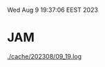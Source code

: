 Wed Aug  9 19:37:06 EEST 2023
# JAM
<a href='./cache/202308/09_19.log'>./cache/202308/09_19.log</a>
